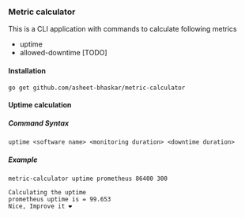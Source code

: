 ### Metric calculator
This is a CLI application with commands to calculate following metrics
- uptime
- allowed-downtime [TODO]


#### Installation
```
go get github.com/asheet-bhaskar/metric-calculator
```

#### Uptime calculation
##### Command Syntax
```
uptime <software name> <monitoring duration> <downtime duration>
```

##### Example
```
metric-calculator uptime prometheus 86400 300

Calculating the uptime
prometheus uptime is = 99.653
Nice, Improve it ❤
```
